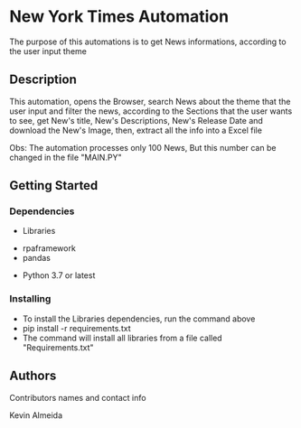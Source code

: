 # New York Times Automation

The purpose of this automations is to get News informations, according to the user input theme

## Description

This automation, opens the Browser, search News about the theme that the user input and filter the news, according to the Sections that the user wants to see, get New's title, New's Descriptions, New's Release Date and download the New's Image, then, extract all the info into a Excel file

Obs: The automation processes only 100 News, But this number can be changed in the file "MAIN.PY"

## Getting Started

### Dependencies

* Libraries 
- rpaframework
- pandas  
* Python 3.7 or latest


### Installing

* To install the Libraries dependencies, run the command above
* pip install -r requirements.txt
* The command will install all libraries from a file called "Requirements.txt"

## Authors

Contributors names and contact info

Kevin Almeida

